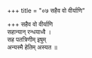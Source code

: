 +++
title = "०७ सहैव वो वीर्याणि"

+++
सहैव वो वीर्याणि  
सहान्यान् रन्धयाध्वै ।  
सह पतत्रिणीम् इषुम्  
अन्यस्मै हेतिम् अस्यत ॥